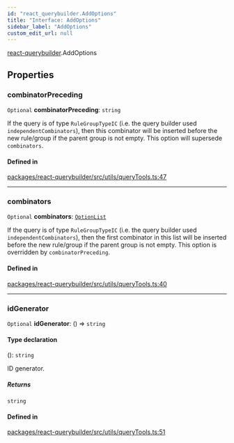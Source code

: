 ```yaml
---
id: "react_querybuilder.AddOptions"
title: "Interface: AddOptions"
sidebar_label: "AddOptions"
custom_edit_url: null
---
```


[react-querybuilder](../modules/react_querybuilder.md).AddOptions

## Properties

### combinatorPreceding

 `Optional` **combinatorPreceding**: `string`

If the query is of type `RuleGroupTypeIC` (i.e. the query builder used
`independentCombinators`), then this combinator will be inserted before
the new rule/group if the parent group is not empty. This option will
supersede `combinators`.

#### Defined in

[packages/react-querybuilder/src/utils/queryTools.ts:47](https://github.com/react-querybuilder/react-querybuilder/blob/55590db8/packages/react-querybuilder/src/utils/queryTools.ts#L47)

___

### combinators

 `Optional` **combinators**: [`OptionList`](../modules/react_querybuilder.md#optionlist)

If the query is of type `RuleGroupTypeIC` (i.e. the query builder used
`independentCombinators`), then the first combinator in this list will be
inserted before the new rule/group if the parent group is not empty. This
option is overridden by `combinatorPreceding`.

#### Defined in

[packages/react-querybuilder/src/utils/queryTools.ts:40](https://github.com/react-querybuilder/react-querybuilder/blob/55590db8/packages/react-querybuilder/src/utils/queryTools.ts#L40)

___

### idGenerator

 `Optional` **idGenerator**: () => `string`

#### Type declaration

(): `string`

ID generator.

##### Returns

`string`

#### Defined in

[packages/react-querybuilder/src/utils/queryTools.ts:51](https://github.com/react-querybuilder/react-querybuilder/blob/55590db8/packages/react-querybuilder/src/utils/queryTools.ts#L51)
